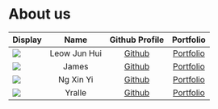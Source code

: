 # About us

Display | Name | Github Profile | Portfolio 
--------|:----:|:--------------:|:---------:
![](https://via.placeholder.com/100.png?text=Photo) | Leow Jun Hui | [Github](https://github.com/IcyNoPeople) | [Portfolio](https://ay2122s1-tic4001-f18-1.github.io/tp/team/icynopeople.html)
![](https://via.placeholder.com/100.png?text=Photo) | James | [Github](https://github.com/Mr-YaRou) | [Portfolio](docs/team/johndoe.md)
![](https://via.placeholder.com/100.png?text=Photo) | Ng Xin Yi | [Github](https://github.com/Elxyng) | [Portfolio](docs/team/johndoe.md)
![](https://via.placeholder.com/100.png?text=Photo) | Yralle | [Github](https://github.com/) | [Portfolio](docs/team/yralle.md)
